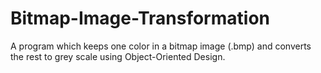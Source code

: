 # Bitmap-Image-Transformation
A program which keeps one color in a bitmap image (.bmp) and converts the rest to grey scale using Object-Oriented Design.